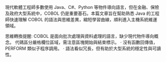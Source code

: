 現代軟體工程師多數使用 Java、C#、Python 等物件導向語言，但在金融、保險及政府大型系統中，COBOL 仍是重要基石。本篇文章旨在幫助熟悉 Java 的工程師快速理解 COBOL 的語法與思維差異，縮短學習曲線，順利進入主機系統維運領域。

思維轉換提醒:
COBOL 是面向批次處理與資料處理的語言，缺少現代物件導向概念。
代碼區分嚴格欄位區域，需注意區塊開始與結束標示。
‧ 沒有函數回傳值，PERFORM 類似子程序調用。
‧ 語法看似冗長，但有助於大型系統的穩定性與可讀性。
